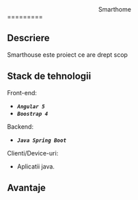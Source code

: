 <center>Smarthome</center>
=========

Descriere
---------

Smarthouse este proiect ce are drept scop 

Stack de tehnologii
-------------------

Front-end:
 - _**`Angular 5`**_
 - _**`Boostrap 4`**_

Backend:
   - _**`Java Spring Boot`**_

Clienti/Device-uri:
   - Aplicatii java.

Avantaje
--------